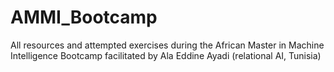 # AMMI_Bootcamp
All resources and attempted exercises during the African Master in Machine Intelligence Bootcamp facilitated by Ala Eddine Ayadi (relational AI, Tunisia)

